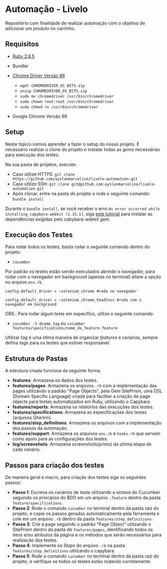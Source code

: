 
# Automação - Livelo

Repositório com finalidade de realizar automação com o objetivo de adicionar um produto no carrinho.

## Requisitos

-   [Ruby 2.6.5](https://www.ruby-lang.org/en/documentation/installation/)
    
-   Bundler
    
-   [Chrome Driver Versão 86](https://sites.google.com/a/chromium.org/chromedriver/downloads)
    
    -   `wget CHROMEDRIVER_OS_BITS.zip`
    -   `unzip CHROMEDRIVER_OS_BITS.zip`
    -   `sudo mv chromedriver /usr/bin/chromedriver`
    -   `sudo chown root:root /usr/bin/chromedriver`
    -   `sudo chmod +x /usr/bin/chromedriver`
-   Google Chrome Versão 86
    

## Setup

Neste tópico iremos aprender a fazer o setup do nosso projeto. É necessário realizar o clone do projeto e instalar todas as  _gems_  necessárias para execução dos testes.

Na sua pasta de projetos, execute:

-   Caso utilize HTTPS:  `git clone https://github.com/ayslanmarcelino/livelo-automation.git`
-   Caso utilize SSH:  `git clone git@github.com:ayslanmarcelino/livelo-automation.git`
-   Após clonar, entre na pasta do projeto e rode o seguinte comando:  `bundle install`

Durante o  `bundle install`, se você receber o erro  `An error occurred while installing capybara-webkit (1.15.1)`, siga  [este tutorial](https://github.com/thoughtbot/capybara-webkit/wiki/Installing-Qt-and-compiling-capybara-webkit)  para instalar as dependências exigidas pelo cabybara-webkit gem.

## Execução dos Testes

Para rodar todos os testes, basta rodar o seguinte comando dentro do projeto:

-   `cucumber`

Por padrão os testes estão sendo executados abrindo o navegador, para rodar com o navegador em background (apenas no terminal) altere a opção no arquivo  `env.rb`.

```
config.default_driver = :selenium_chrome #roda no navegador

config.default_driver = :selenium_chrome_headless #roda com o navegador em background
```

OBS.: Para rodar algum teste em específico, utilize o seguinte comando:

-   `cucumber -t @name_tag`  ou  `cucumber features/specifications/nome_da_feature.feature`

Utilizar  _tag_  é uma ótima maneira de organizar  _features_  e cenários, sempre defina  _tags_  para os testes que estiver responsável.

## Estrutura de Pastas

A estrutura criada funciona da seguinte forma:

-   **features**: Armazena os dados dos testes.
-   **features/pages**: Armazena os arquivos  `.rb`  com a implementação das pages utilizando o padrão "Page Objects", pela Gem SitePrism, uma DSL (Domain Specific Language) criada para facilitar a criação de page objects para testes automatizados em Ruby, utilizando o Capybara.
-   **features/reports**: Armazena os relatórios das execuções dos testes.
-   **features/specifications**: Armazena as especificações dos testes (arquivos Gherkin).
-   **features/step_definitions**: Armazena os arquivos com a implementação dos passos da automação.
-   **features/support**: Armazena os arquivos  `env.rb`  e  `hooks.rb`  que servem como apoio para as configurações dos testes.
-   **log/screenshots**: Armazena screenshots(prints) da última etapa de cada cenário.

## Passos para criação dos testes

De maneira geral e macro, para criação dos testes siga os seguintes passos:

-   **Passo 1**: Escreva os cenários de teste utilizando a sintaxe do Cucumber seguindo os princípios do BDD em um arquivo  `.feature`  dentro da pasta  `feature/specifications`.
-   **Passo 2**: Rode o comando  `cucumber`  no terminal dentro da pasta raiz do projeto, e copie os passos gerados automaticamente pela ferramenta e cole em um arquivo  `.rb`  dentro da pasta  `features/step_definitions`.
-   **Passo 3**: Crie a page seguindo o padrão "Page Object" utilizando o SitePrism dentro da pasta de  `features/pages`, identificando todos os itens e/ou atributos da página e os métodos que serão necessários para realização dos testes.
-   **Passo 4**: Implemente os  _Steps_  do arquivo  `.rb`  na pasta  `features/step_definitions`  utilizando o capybara.
-   **Passo 5**: Rode o comando  `cucumber`  no terminal dentro da pasta raiz do projeto, e verifique se todos os testes estão rodando corretamente.